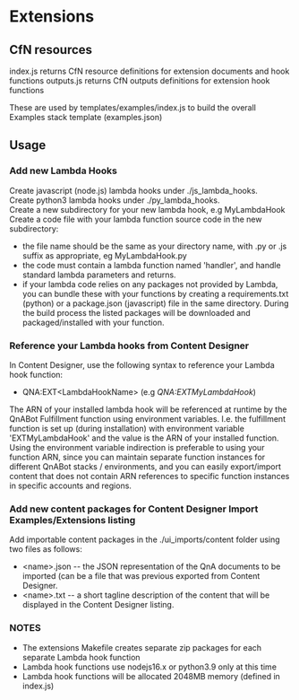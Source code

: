 # Extensions

## CfN resources

index.js returns CfN resource definitions for extension documents and hook functions
outputs.js returns CfN outputs definitions for extension hook functions

These are used by templates/examples/index.js to build the overall Examples stack template (examples.json)

## Usage

### Add new Lambda Hooks

Create javascript (node.js) lambda hooks under ./js_lambda_hooks.  
Create python3 lambda hooks under ./py_lambda_hooks.  
Create a new subdirectory for your new lambda hook, e.g MyLambdaHook  
Create a code file with your lambda function source code in the new subdirectory:  

- the file name should be the same as your directory name, with .py or .js suffix as appropriate, eg MyLambdaHook.py
- the code must contain a lambda function named 'handler', and handle standard lambda parameters and returns.
- if your lambda code relies on any packages not provided by Lambda, you can bundle these with your functions by creating
a requirements.txt (python) or a package.json (javascript) file in the same directory. During the build process the listed
packages will be downloaded and packaged/installed with your function.

### Reference your Lambda hooks from Content Designer

In Content Designer, use the following syntax to reference your Lambda hook function:

- QNA:EXT\<LambdaHookName\> (e.g _QNA:EXTMyLambdaHook_)  
  
The ARN of your installed lambda hook will be referenced at runtime by the QnABot Fulfillment function using environment
variables. I.e. the fulfillment function is set up (during installation) with environment variable 'EXTMyLambdaHook' and the
value is the ARN of your installed function.
Using the environment variable indirection is preferable to using your function ARN, since you can maintain separate function
instances for different QnABot stacks / environments, and you can easily export/import content that does not contain ARN
references to specific function instances in specific accounts and regions.

### Add new content packages for Content Designer Import Examples/Extensions listing

Add importable content packages in the ./ui_imports/content folder using two files as follows:

- \<name\>.json  -- the JSON representation of the QnA documents to be imported (can be a file that was previous exported
from Content Designer.  
- \<name\>.txt  -- a short tagline description of the content that will be displayed in the Content Designer listing.  

### NOTES

- The extensions Makefile creates separate zip packages for each separate Lambda hook function
- Lambda hook functions use nodejs16.x or python3.9 only at this time
- Lambda hook functions will be allocated 2048MB memory (defined in index.js)
